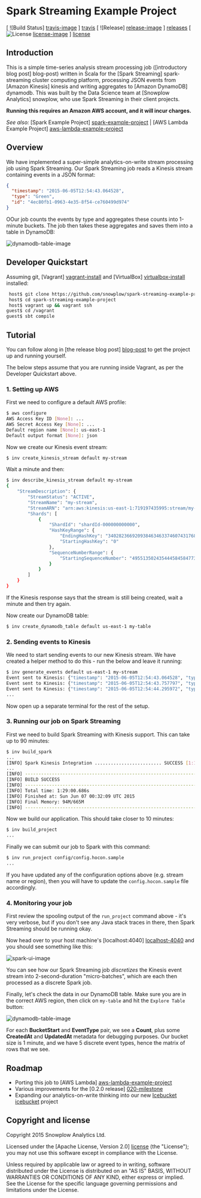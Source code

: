 # Spark Streaming Example Project

[ ![Build Status] [travis-image] ] [travis]  [ ![Release] [release-image] ] [releases] [ ![License] [license-image] ] [license]

## Introduction


This is a simple time-series analysis stream processing job ([introductory blog post] blog-post) written in Scala for the [Spark Streaming] spark-streaming cluster computing platform, processing JSON events from [Amazon Kinesis] kinesis and writing aggregates to [Amazon DynamoDB] dynamodb.
This was built by the Data Science team at [Snowplow Analytics] snowplow, who use Spark Streaming in their client projects.


**Running this requires an Amazon AWS account, and it will incur charges.**

_See also:_ [Spark Example Project] [spark-example-project] | [AWS Lambda Example Project] [aws-lambda-example-project]

## Overview

We have implemented a super-simple analytics-on-write stream processing job using Spark Streaming. Our Spark Streaming job reads a Kinesis stream containing events in a JSON format:

```json
{
  "timestamp": "2015-06-05T12:54:43.064528",
  "type": "Green",
  "id": "4ec80fb1-0963-4e35-8f54-ce760499d974"
}
```

OOur job counts the events by type and aggregates these counts into 1-minute buckets. The job then takes these aggregates and saves them into a table in DynamoDB:

![dynamodb-table-image][dynamodb-table-image]

## Developer Quickstart

Assuming git, [Vagrant] [vagrant-install] and [VirtualBox] [virtualbox-install] installed:

```bash
 host$ git clone https://github.com/snowplow/spark-streaming-example-project.git
 host$ cd spark-streaming-example-project
 host$ vagrant up && vagrant ssh
guest$ cd /vagrant
guest$ sbt compile
```

## Tutorial

You can follow along in [the release blog post] [blog-post] to get the project up and running yourself.

The below steps assume that you are running inside Vagrant, as per the Developer Quickstart above.

### 1. Setting up AWS

First we need to configure a default AWS profile:

```bash
$ aws configure
AWS Access Key ID [None]: ...
AWS Secret Access Key [None]: ...
Default region name [None]: us-east-1
Default output format [None]: json
```

Now we create our Kinesis event stream:

```bash
$ inv create_kinesis_stream default my-stream
```

Wait a minute and then:

```bash
$ inv describe_kinesis_stream default my-stream
{
    "StreamDescription": {
        "StreamStatus": "ACTIVE",
        "StreamName": "my-stream",
        "StreamARN": "arn:aws:kinesis:us-east-1:719197435995:stream/my-stream",
        "Shards": [
            {
                "ShardId": "shardId-000000000000",
                "HashKeyRange": {
                    "EndingHashKey": "340282366920938463463374607431768211455",
                    "StartingHashKey": "0"
                },
                "SequenceNumberRange": {
                    "StartingSequenceNumber": "49551350243544458458477304430170758137221526998466166786"
                }
            }
        ]
    }
}
```

If the Kinesis response says that the stream is still being created, wait a minute and then try again.

Now create our DynamoDB table:

```bash
$ inv create_dynamodb_table default us-east-1 my-table
```

### 2. Sending events to Kinesis

We need to start sending events to our new Kinesis stream. We have created a helper method to do this - run the below and leave it running: 

```bash
$ inv generate_events default us-east-1 my-stream
Event sent to Kinesis: {"timestamp": "2015-06-05T12:54:43.064528", "type": "Green", "id": "4ec80fb1-0963-4e35-8f54-ce760499d974"}
Event sent to Kinesis: {"timestamp": "2015-06-05T12:54:43.757797", "type": "Red", "id": "eb84b0d1-f793-4213-8a65-2fb09eab8c5c"}
Event sent to Kinesis: {"timestamp": "2015-06-05T12:54:44.295972", "type": "Yellow", "id": "4654bdc8-86d4-44a3-9920-fee7939e2582"}
...
```

Now open up a separate terminal for the rest of the setup.

### 3. Running our job on Spark Streaming

First we need to build Spark Streaming with Kinesis support. This can take up to 90 minutes:

```bash
$ inv build_spark
...
[INFO] Spark Kinesis Integration ......................... SUCCESS [1:11.115s]
...
[INFO] ------------------------------------------------------------------------
[INFO] BUILD SUCCESS
[INFO] ------------------------------------------------------------------------
[INFO] Total time: 1:29:00.686s
[INFO] Finished at: Sun Jun 07 00:32:09 UTC 2015
[INFO] Final Memory: 94M/665M
[INFO] ------------------------------------------------------------------------
```

Now we build our application. This should take closer to 10 minutes:

```bash
$ inv build_project
...
```

Finally we can submit our job to Spark with this command:

```bash
$ inv run_project config/config.hocon.sample
...
```

If you have updated any of the configuration options above (e.g. stream name or region), then you will have to update the `config.hocon.sample` file accordingly.

### 4. Monitoring your job

First review the spooling output of the `run_project` command above - it's very verbose, but if you don't see any Java stack traces in there, then Spark Streaming should be running okay.

Now head over to your host machine's [localhost:4040] [localhost-4040] and you should see something like this:

![spark-ui-image][spark-ui-image]

You can see how our Spark Streaming job _discretizes_ the Kinesis event stream into 2-second-duration "micro-batches", which are each then processed as a discrete Spark job.

Finally, let's check the data in our DynamoDB table. Make sure you are in the correct AWS region, then click on `my-table` and hit the `Explore Table` button:

![dynamodb-table-image][dynamodb-table-image]

For each **BucketStart** and **EventType** pair, we see a **Count**, plus some **CreatedAt** and **UpdatedAt** metadata for debugging purposes. Our bucket size is 1 minute, and we have 5 discrete event types, hence the matrix of rows that we see.

## Roadmap

* Porting this job to [AWS Lambda] [aws-lambda-example-project]
* Various improvements for the [0.2.0 release] [020-milestone]
* Expanding our analytics-on-write thinking into our new [Icebucket] [icebucket] project

## Copyright and license

Copyright 2015 Snowplow Analytics Ltd.

Licensed under the [Apache License, Version 2.0] [license] (the "License");
you may not use this software except in compliance with the License.

Unless required by applicable law or agreed to in writing, software
distributed under the License is distributed on an "AS IS" BASIS,
WITHOUT WARRANTIES OR CONDITIONS OF ANY KIND, either express or implied.
See the License for the specific language governing permissions and
limitations under the License.

[travis]: https://travis-ci.org/snowplow/spark-streaming-example-project
[travis-image]: https://travis-ci.org/snowplow/spark-streaming-example-project.png?branch=master
[license-image]: http://img.shields.io/badge/license-Apache--2-blue.svg?style=flat
[license]: http://www.apache.org/licenses/LICENSE-2.0
[release-image]: http://img.shields.io/badge/release-0.1.0-blue.svg?style=flat
[releases]: https://github.com/snowplow/spark-streaming-example-project/releases

[blog-post]: http://snowplowanalytics.com/blog/2015/06/10/spark-streaming-example-project-0.1.0-released/

[dynamodb-table-image]: /docs/dynamodb-table-image.png?raw=true
[spark-ui-image]: /docs/spark-ui-image.png?raw=true

[spark-streaming]: https://spark.apache.org/streaming/
[kinesis]: http://aws.amazon.com/kinesis
[dynamodb]: http://aws.amazon.com/dynamodb
[snowplow]: http://snowplowanalytics.com
[icebucket]: https://github.com/snowplow/icebucket

[vagrant-install]: http://docs.vagrantup.com/v2/installation/index.html
[virtualbox-install]: https://www.virtualbox.org/wiki/Downloads

[spark-example-project]: https://github.com/snowplow/spark-example-project
[aws-lambda-example-project]: https://github.com/snowplow/aws-lambda-example-project

[localhost-4040]: http://localhost:4040/

[020-milestone]: https://github.com/snowplow/spark-streaming-example-project/milestones/Version%200.2.0
